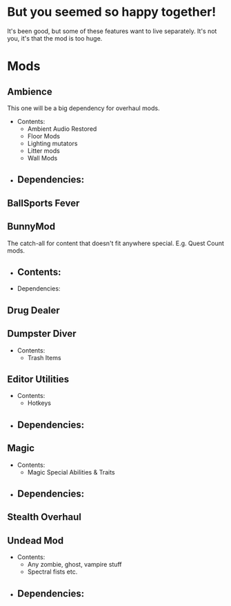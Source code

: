 #   But you seemed so happy together!
It's been good, but some of these features want to live separately. It's not you, it's that the mod is too huge.

#   Mods
##      Ambience
This one will be a big dependency for overhaul mods.
- Contents:
  - Ambient Audio Restored
  - Floor Mods
  - Lighting mutators
  - Litter mods
  - Wall Mods
- Dependencies:
  - 
##      BallSports Fever
##      BunnyMod
The catch-all for content that doesn't fit anywhere special. E.g. Quest Count mods.
- Contents:
  - 
- Dependencies:
##      Drug Dealer
##      Dumpster Diver
- Contents:
  - Trash Items
##      Editor Utilities
- Contents:
  - Hotkeys
- Dependencies:
  - 
##      Magic
- Contents:
  - Magic Special Abilities & Traits
- Dependencies:
  - 
##      Stealth Overhaul
##      Undead Mod
- Contents:
  - Any zombie, ghost, vampire stuff
  - Spectral fists etc.
- Dependencies:
  - 